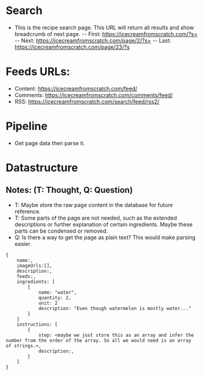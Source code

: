 # Search
- This is the recipe search page. This URL will return all results and show breadcrumb of next page. 
-- First: https://icecreamfromscratch.com/?s=
-- Next: https://icecreamfromscratch.com/page/2/?s=
-- Last: https://icecreamfromscratch.com/page/23/?s

# Feeds URLs:
- Content: https://icecreamfromscratch.com/feed/
- Comments: https://icecreamfromscratch.com/comments/feed/
- RSS: https://icecreamfromscratch.com/search/feed/rss2/

# Pipeline
- Get page data then parse it.

# Datastructure
## Notes: (T: Thought, Q: Question)
- T: Maybe store the raw page content in the database for future reference.
- T: Some parts of the page are not needed, such as the extended descriptions or further explanation of certain ingredients. Maybe these parts can be condensed or removed.
- Q: Is there a way to get the page as plain text? This would make parsing easier.
```
{
    name:,
    imageUrls:[],
    description:,
    feeds:,
    ingredients: [
        {
            name: "water",
            quantity: 2,
            unit: 2
            description: "Even though watermelon is mostly water..."
        }
    ]
    instructions: [
        {
            step: <maybe we just store this as an array and infer the number from the order of the array. So all we would need is an array of strings.>,
            description:,
        }
    ]
}
```